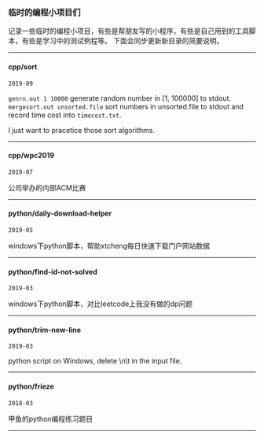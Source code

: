 ### 临时的编程小项目们

记录一些临时的编程小项目，有些是帮朋友写的小程序，有些是自己用到的工具脚本，有些是学习中的测试例程等。 下面会同步更新新目录的简要说明。

----------

#### cpp/sort

`2019-09`

`genrn.out 1 10000` generate random number in [1, 100000] to stdout.
`mergesort.out unsorted.file` sort numbers in unsorted.file to stdout and
record time cost into `timecost.txt`.

I just want to pracetice those sort algorithms.

----------

#### cpp/wpc2019

`2019-07`

公司举办的内部ACM比赛

----------

#### python/daily-download-helper

`2019-05`

windows下python脚本，帮助xtcheng每日快速下载门户网站数据

----------

#### python/find-id-not-solved

`2019-03`

windows下python脚本，对比leetcode上我没有做的dp问题

----------

#### python/trim-new-line

`2019-03`

python script on Windows, delete \n\t in the input file.

----------

#### python/frieze

`2018-03`

甲鱼的python编程练习题目

----------
